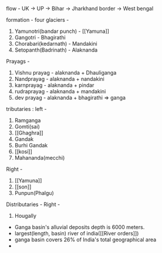 flow - UK -> UP -> Bihar -> Jharkhand border -> West bengal

formation - 
four glaciers -
1. Yamunotri(bandar punch) - [[Yamuna]]
2. Gangotri - Bhagirathi
3. Chorabari(kedarnath) - Mandakini
4. Setopanth(Badrinath) - Alaknanda

Prayags - 
1. Vishnu prayag - alaknanda + Dhauliganga
2. Nandprayag - alaknanda + nandakini
3. karnprayag - alaknanda + pindar
4. rudraprayag - alaknanda + mandakini
5. dev prayag - alaknanda + bhagirathi => ganga

tributaries :
left - 
1. Ramganga
2. Gomti(sai)
3. [[Ghaghra]]
4. Gandak
5. Burhi Gandak
6. [[kosi]]
7. Mahananda(mecchi)

Right -
1. [[Yamuna]]
2. [[son]]
3. Punpun(Phalgu)

Distributaries - 
Right - 
1. Hougally

- Ganga basin's alluvial deposits depth is 6000 meters.
- largest(length, basin) river of india([[River orders]])
- ganga basin covers 26% of India's total geographical area
- 
